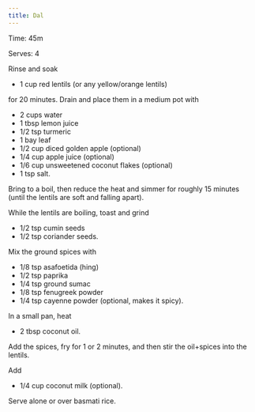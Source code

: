 ```yaml
---
title: Dal
---
```


Time: 45m

Serves: 4

Rinse and soak

* 1 cup red lentils (or any yellow/orange lentils)

for 20 minutes. Drain and place them in a medium pot with

* 2 cups water
* 1 tbsp lemon juice
* 1/2 tsp turmeric
* 1 bay leaf
* 1/2 cup diced golden apple (optional)
* 1/4 cup apple juice (optional)
* 1/6 cup unsweetened coconut flakes (optional)
* 1 tsp salt.

Bring to a boil, then reduce the heat and simmer for roughly 15 minutes (until
the lentils are soft and falling apart).

While the lentils are boiling, toast and grind

* 1/2 tsp cumin seeds
* 1/2 tsp coriander seeds.

Mix the ground spices with

* 1/8 tsp asafoetida (hing)
* 1/2 tsp paprika
* 1/4 tsp ground sumac
* 1/8 tsp fenugreek powder
* 1/4 tsp cayenne powder (optional, makes it spicy).

In a small pan, heat

* 2 tbsp coconut oil.

Add the spices, fry for 1 or 2 minutes, and then stir the oil+spices into the
lentils.

Add

* 1/4 cup coconut milk (optional).

Serve alone or over basmati rice.
